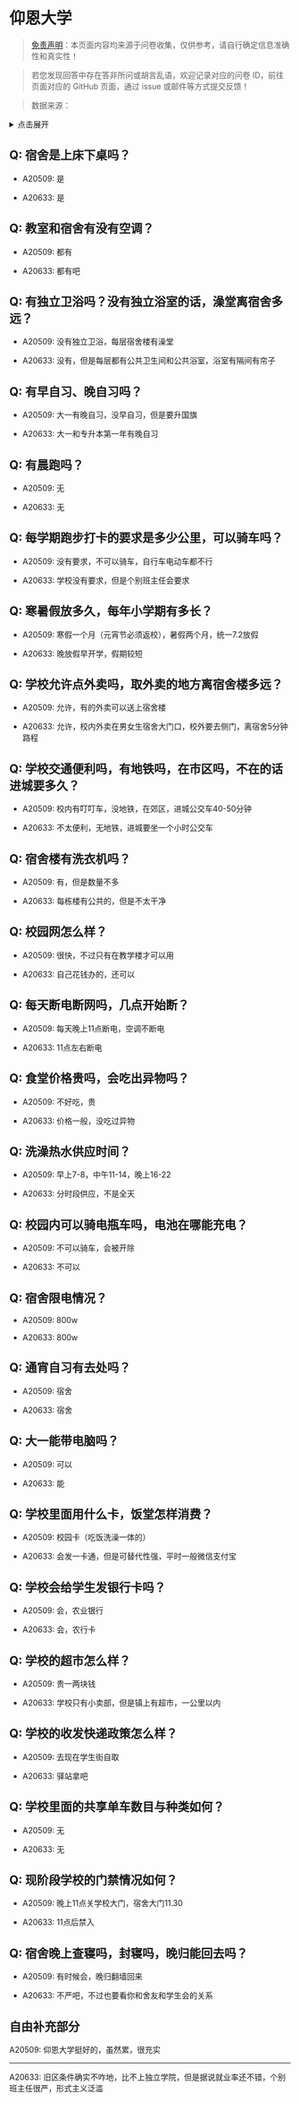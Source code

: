 # 仰恩大学

> [免责声明](https://colleges.chat/#_3)：本页面内容均来源于问卷收集，仅供参考，请自行确定信息准确性和真实性！

> 若您发现回答中存在答非所问或胡言乱语，欢迎记录对应的问卷 ID，前往页面对应的 GitHub 页面，通过 issue 或邮件等方式提交反馈！

> 数据来源：

<details><summary>点击展开</summary>
<ul>
<li>A20509: 匿名 (2023 年 07 月)</li>
<li>A20633: 匿名 (2023 年 07 月)</li>
</ul>
</details>

## Q: 宿舍是上床下桌吗？

- A20509: 是

- A20633: 是

## Q: 教室和宿舍有没有空调？

- A20509: 都有

- A20633: 都有吧

## Q: 有独立卫浴吗？没有独立浴室的话，澡堂离宿舍多远？

- A20509: 没有独立卫浴，每层宿舍楼有澡堂

- A20633: 没有，但是每层都有公共卫生间和公共浴室，浴室有隔间有帘子

## Q: 有早自习、晚自习吗？

- A20509: 大一有晚自习，没早自习，但是要升国旗

- A20633: 大一和专升本第一年有晚自习

## Q: 有晨跑吗？

- A20509: 无

- A20633: 无

## Q: 每学期跑步打卡的要求是多少公里，可以骑车吗？

- A20509: 没有要求，不可以骑车，自行车电动车都不行

- A20633: 学校没有要求，但是个别班主任会要求

## Q: 寒暑假放多久，每年小学期有多长？

- A20509: 寒假一个月（元宵节必须返校），暑假两个月，统一7.2放假

- A20633: 晚放假早开学，假期较短

## Q: 学校允许点外卖吗，取外卖的地方离宿舍楼多远？

- A20509: 允许，有的外卖可以送上宿舍楼

- A20633: 允许，校内外卖在男女生宿舍大门口，校外要去侧门，离宿舍5分钟路程

## Q: 学校交通便利吗，有地铁吗，在市区吗，不在的话进城要多久？

- A20509: 校内有叮叮车，没地铁，在郊区，进城公交车40-50分钟

- A20633: 不太便利，无地铁，进城要坐一个小时公交车

## Q: 宿舍楼有洗衣机吗？

- A20509: 有，但是数量不多

- A20633: 每栋楼有公共的，但是不太干净

## Q: 校园网怎么样？

- A20509: 很快，不过只有在教学楼才可以用

- A20633: 自己花钱办的，还可以

## Q: 每天断电断网吗，几点开始断？

- A20509: 每天晚上11点断电，空调不断电

- A20633: 11点左右断电

## Q: 食堂价格贵吗，会吃出异物吗？

- A20509: 不好吃，贵

- A20633: 价格一般，没吃过异物

## Q: 洗澡热水供应时间？

- A20509: 早上7-8，中午11-14，晚上16-22

- A20633: 分时段供应，不是全天

## Q: 校园内可以骑电瓶车吗，电池在哪能充电？

- A20509: 不可以骑车，会被开除

- A20633: 不可以

## Q: 宿舍限电情况？

- A20509: 800w

- A20633: 800w

## Q: 通宵自习有去处吗？

- A20509: 宿舍

- A20633: 宿舍

## Q: 大一能带电脑吗？

- A20509: 可以

- A20633: 能

## Q: 学校里面用什么卡，饭堂怎样消费？

- A20509: 校园卡（吃饭洗澡一体的）

- A20633: 会发一卡通，但是可替代性强，平时一般微信支付宝

## Q: 学校会给学生发银行卡吗？

- A20509: 会，农业银行

- A20633: 会，农行卡

## Q: 学校的超市怎么样？

- A20509: 贵一两块钱

- A20633: 学校只有小卖部，但是镇上有超市，一公里以内

## Q: 学校的收发快递政策怎么样？

- A20509: 去现在学生街自取

- A20633: 驿站拿吧

## Q: 学校里面的共享单车数目与种类如何？

- A20509: 无

- A20633: 无

## Q: 现阶段学校的门禁情况如何？

- A20509: 晚上11点关学校大门，宿舍大门11.30

- A20633: 11点后禁入

## Q: 宿舍晚上查寝吗，封寝吗，晚归能回去吗？

- A20509: 有时候会，晚归翻墙回来

- A20633: 不严吧，不过也要看你和舍友和学生会的关系

## 自由补充部分

A20509: 仰恩大学挺好的，虽然累，很充实

***

A20633: 旧区条件确实不咋地，比不上独立学院，但是据说就业率还不错，个别班主任很严，形式主义泛滥